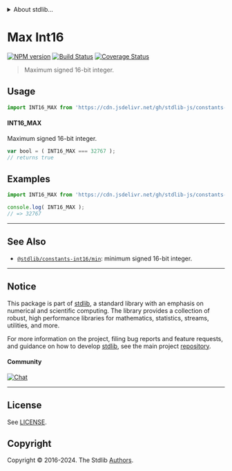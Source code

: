 <!--

@license Apache-2.0

Copyright (c) 2018 The Stdlib Authors.

Licensed under the Apache License, Version 2.0 (the "License");
you may not use this file except in compliance with the License.
You may obtain a copy of the License at

   http://www.apache.org/licenses/LICENSE-2.0

Unless required by applicable law or agreed to in writing, software
distributed under the License is distributed on an "AS IS" BASIS,
WITHOUT WARRANTIES OR CONDITIONS OF ANY KIND, either express or implied.
See the License for the specific language governing permissions and
limitations under the License.

-->


<details>
  <summary>
    About stdlib...
  </summary>
  <p>We believe in a future in which the web is a preferred environment for numerical computation. To help realize this future, we've built stdlib. stdlib is a standard library, with an emphasis on numerical and scientific computation, written in JavaScript (and C) for execution in browsers and in Node.js.</p>
  <p>The library is fully decomposable, being architected in such a way that you can swap out and mix and match APIs and functionality to cater to your exact preferences and use cases.</p>
  <p>When you use stdlib, you can be absolutely certain that you are using the most thorough, rigorous, well-written, studied, documented, tested, measured, and high-quality code out there.</p>
  <p>To join us in bringing numerical computing to the web, get started by checking us out on <a href="https://github.com/stdlib-js/stdlib">GitHub</a>, and please consider <a href="https://opencollective.com/stdlib">financially supporting stdlib</a>. We greatly appreciate your continued support!</p>
</details>

# Max Int16

[![NPM version][npm-image]][npm-url] [![Build Status][test-image]][test-url] [![Coverage Status][coverage-image]][coverage-url] <!-- [![dependencies][dependencies-image]][dependencies-url] -->

> Maximum signed 16-bit integer.



<section class="usage">

## Usage

```javascript
import INT16_MAX from 'https://cdn.jsdelivr.net/gh/stdlib-js/constants-int16-max@v0.2.0-deno/mod.js';
```

#### INT16_MAX

Maximum signed 16-bit integer.

```javascript
var bool = ( INT16_MAX === 32767 );
// returns true
```

</section>

<!-- /.usage -->

<section class="examples">

## Examples

<!-- TODO: better example -->

<!-- eslint no-undef: "error" -->

```javascript
import INT16_MAX from 'https://cdn.jsdelivr.net/gh/stdlib-js/constants-int16-max@v0.2.0-deno/mod.js';

console.log( INT16_MAX );
// => 32767
```

</section>

<!-- /.examples -->

<!-- Section for related `stdlib` packages. Do not manually edit this section, as it is automatically populated. -->

<section class="related">

* * *

## See Also

-   <span class="package-name">[`@stdlib/constants-int16/min`][@stdlib/constants/int16/min]</span><span class="delimiter">: </span><span class="description">minimum signed 16-bit integer.</span>

</section>

<!-- /.related -->

<!-- Section for all links. Make sure to keep an empty line after the `section` element and another before the `/section` close. -->


<section class="main-repo" >

* * *

## Notice

This package is part of [stdlib][stdlib], a standard library with an emphasis on numerical and scientific computing. The library provides a collection of robust, high performance libraries for mathematics, statistics, streams, utilities, and more.

For more information on the project, filing bug reports and feature requests, and guidance on how to develop [stdlib][stdlib], see the main project [repository][stdlib].

#### Community

[![Chat][chat-image]][chat-url]

---

## License

See [LICENSE][stdlib-license].


## Copyright

Copyright &copy; 2016-2024. The Stdlib [Authors][stdlib-authors].

</section>

<!-- /.stdlib -->

<!-- Section for all links. Make sure to keep an empty line after the `section` element and another before the `/section` close. -->

<section class="links">

[npm-image]: http://img.shields.io/npm/v/@stdlib/constants-int16-max.svg
[npm-url]: https://npmjs.org/package/@stdlib/constants-int16-max

[test-image]: https://github.com/stdlib-js/constants-int16-max/actions/workflows/test.yml/badge.svg?branch=v0.2.0
[test-url]: https://github.com/stdlib-js/constants-int16-max/actions/workflows/test.yml?query=branch:v0.2.0

[coverage-image]: https://img.shields.io/codecov/c/github/stdlib-js/constants-int16-max/main.svg
[coverage-url]: https://codecov.io/github/stdlib-js/constants-int16-max?branch=main

<!--

[dependencies-image]: https://img.shields.io/david/stdlib-js/constants-int16-max.svg
[dependencies-url]: https://david-dm.org/stdlib-js/constants-int16-max/main

-->

[chat-image]: https://img.shields.io/gitter/room/stdlib-js/stdlib.svg
[chat-url]: https://app.gitter.im/#/room/#stdlib-js_stdlib:gitter.im

[stdlib]: https://github.com/stdlib-js/stdlib

[stdlib-authors]: https://github.com/stdlib-js/stdlib/graphs/contributors

[umd]: https://github.com/umdjs/umd
[es-module]: https://developer.mozilla.org/en-US/docs/Web/JavaScript/Guide/Modules

[deno-url]: https://github.com/stdlib-js/constants-int16-max/tree/deno
[deno-readme]: https://github.com/stdlib-js/constants-int16-max/blob/deno/README.md
[umd-url]: https://github.com/stdlib-js/constants-int16-max/tree/umd
[umd-readme]: https://github.com/stdlib-js/constants-int16-max/blob/umd/README.md
[esm-url]: https://github.com/stdlib-js/constants-int16-max/tree/esm
[esm-readme]: https://github.com/stdlib-js/constants-int16-max/blob/esm/README.md
[branches-url]: https://github.com/stdlib-js/constants-int16-max/blob/main/branches.md

[stdlib-license]: https://raw.githubusercontent.com/stdlib-js/constants-int16-max/main/LICENSE

<!-- <related-links> -->

[@stdlib/constants/int16/min]: https://github.com/stdlib-js/constants-int16-min/tree/deno

<!-- </related-links> -->

</section>

<!-- /.links -->
